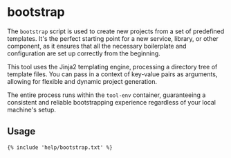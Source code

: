 # bootstrap

The `bootstrap` script is used to create new projects from a set of predefined templates. It's the
perfect starting point for a new service, library, or other component, as it ensures that all the
necessary boilerplate and configuration are set up correctly from the beginning.

This tool uses the Jinja2 templating engine, processing a directory tree of template files. You can
pass in a context of key-value pairs as arguments, allowing for flexible and dynamic project
generation.

The entire process runs within the `tool-env` container, guaranteeing a consistent and reliable
bootstrapping experience regardless of your local machine's setup.

## Usage

```
{% include 'help/bootstrap.txt' %}
```
